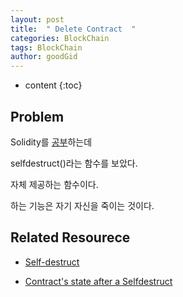 ```yaml
---
layout: post
title:  " Delete Contract  "
categories: BlockChain
tags: BlockChain
author: goodGid
---
```

* content
{:toc}


## Problem

Solidity를 [공부](https://github.com/Solidity-Project/Vote/blob/master/vote.sol)하는데

selfdestruct()라는 함수를 보았다.

자체 제공하는 함수이다.

하는 기능은 자기 자신을 죽이는 것이다.



## Related Resourece

* [Self-destruct](http://solidity.readthedocs.io/en/develop/introduction-to-smart-contracts.html#self-destruct)

* [Contract's state after a Selfdestruct](https://ethereum.stackexchange.com/questions/10793/contracts-state-after-a-selfdestruct)